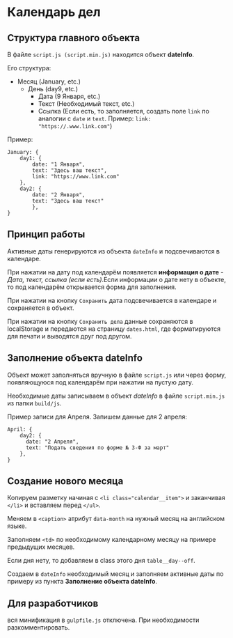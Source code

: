 # Календарь дел

## Структура главного объекта
В файле `script.js (script.min.js)` находится объект **dateInfo**.

Его структура:
* Месяц (January, etc.)
    * День (day9, etc.)
        * Дата (9 Января, etc.)
        * Текст (Необходимый текст, etc.)  
        * Ссылка (Если есть, то заполняется, создать поле `link` по аналогии с `date` и `text`. Пример: `link: "https://.www.link.com"`)

Пример:
```
January: {
    day1: {
        date: "1 Января",
        text: "Здесь ваш текст",
        link: "https://www.link.com"
    },
    day2: {
        date: "2 Января",
        text: "Здесь ваш текст"
        },
}
```

## Принцип работы

Активные даты генерируются из объекта  `dateInfo` и подсвечиваются в календаре.

При нажатии на дату под календарём появляется **информация о дате** - *Дата, текст, ссылка (если есть)*.Если информации о дате нету в объекте, то под календарём открывается форма для заполнения.

При нажатии на кнопку `Сохранить` дата подсвечивается в календаре и сохраняется в объект.

При нажатии на кнопку `Сохранить дела` данные сохраняются в localStorage и передаются на страницу `dates.html`, где форматируются для печати и выводятся друг под другом.


## Заполнение объекта dateInfo

Объект может заполняться вручную в файле `script.js` или через форму, появляющуюся под календарём при нажатии на пустую дату.

Необходимые даты записываем в объект *dateInfo* в файле `script.min.js` из папки `build/js`.

Пример записи для Апреля. Запишем данные для 2 апреля:

```
April: {
    day2: {
      date: "2 Апреля",
      text: "Подать сведения по форме № 3-Ф за март"
    },
}
```

## Создание нового месяца

Копируем разметку начиная с `<li class="calendar__item">` и заканчивая `</li>` и вставляем перед `</ul>`.

Меняем в `<caption>` атрибут `data-month` на нужный месяц на английском языке.

Заполняем `<td>` по необходимому календарному месяцу на примере предыдущих месяцев.

Если дня нету, то добавляем в class этого дня `table__day--off`.

Создаем в `dateInfo` необходимый месяц и заполняем активные даты по примеру из пункта **Заполнение объекта dateInfo**.


## Для разработчиков

вся минификация в `gulpfile.js` отключена. При необходимости разкомментировать.
